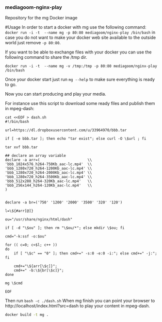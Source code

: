 ### mediagoom-nginx-play
Repository for the mg Docker image

#Usage
In order to start a docker with mg use the following command:
`docker run -i -t  --name mg -p 80:80 mediagoom/nginx-play /bin/bash`
in case you do not want to make your docker web site available to the outside world
just remove `-p 80:80`.

If you want to be able to exchange files with your docker you can use the following 
command to share the /tmp dir.

`docker run -i -t  --name mg -v /tmp:/tmp -p 80:80 mediagoom/nginx-play /bin/bash`


Once your docker start just run `mg --help` to make sure everything is ready to go.

Now you can start producing and play your media.

For instance use this script to download some ready files and publish them in mpeg-dash:

```
cat <<EOF > dash.sh
#!/bin/bash

url=https://dl.dropboxusercontent.com/u/33964970/bbb.tar

if [ -e bbb.tar ]; then echo "tar exist"; else curl -O \$url ; fi

tar xvf bbb.tar 

## declare an array variable
declare -a arr=(                      \\
'bbb_1024x576_h264-750Kb_aac-lc.mp4'  \\
'bbb_1280x720_h264-1200Kb_aac-lc.mp4' \\
'bbb_1280x720_h264-2000Kb_aac-lc.mp4' \\
'bbb_1280x720_h264-3500Kb_aac-lc.mp4' \\
'bbb_512x288_h264-320Kb_aac-lc.mp4'   \\
'bbb_256x144_h264-120Kb_aac-lc.mp4'   \\
)


declare -a br=('750' '1200' '2000' '3500' '320' '120')

l=\${#arr[@]}

ou="/usr/share/nginx/html/dash"

if [ -d "\$ou" ]; then rm "\$ou/*"; else mkdir \$ou; fi

cmd="-k:ssf -o:$ou"

for (( c=0; c<$l; c++ ))
do  
	if [ "\$c" == "0" ]; then cmd+=" -s:0 -e:0 -i:"; else cmd+=" -j:"; fi

	cmd+="\${arr[\$c]}";
	cmd+=" -b:\${br[\$c]}";
done

mg \$cmd

EOF
```

Then run `bash -c ./dash.sh` 
When mg finish you can point your browser to http://localhost/index.html?src=dash to play your content in mpeg-dash.

```bash
docker build -t mg .
```
